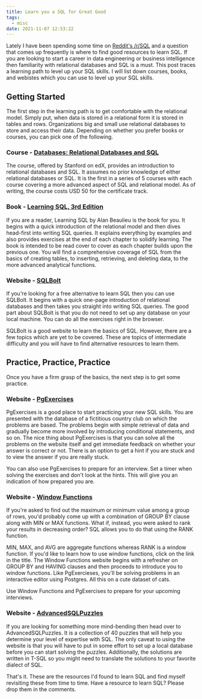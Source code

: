 ```yaml
---
title: Learn you a SQL for Great Good
tags:
  - misc
date: 2021-11-07 12:53:22
---
```



Lately I have been spending some time on [Reddit's /r/SQL](https://www.reddit.com/r/SQL/) and a question that comes up frequently is where to find good resources to learn SQL. If you are looking to start a career in data engineering or business intelligence then familiarity with relational databases and SQL is a must. This post traces a learning path to level up your SQL skills. I will list down courses, books, and webistes which you can use to level up your SQL skills. 

## Getting Started  

The first step in the learning path is to get comfortable with the relational model. Simply put, when data is stored in a relational form it is stored in tables and rows. Organizations big and small use relational databases to store and access their data. Depending on whether you prefer books or courses, you can pick one of the following.  

### Course - [Databases: Relational Databases and SQL](https://www.edx.org/course/databases-5-sql)

The course, offered by Stanford on edX, provides an introduction to relational databases and SQL. It assumes no prior knowledge of either relational databases or SQL. It is the first in a series of 5 courses with each course covering a more advanced aspect of SQL and relational model. As of writing, the course costs USD 50 for the certificate track.  

### Book - [Learning SQL, 3rd Edition](https://www.oreilly.com/library/view/learning-sql-3rd/9781492057604/)  

If you are a reader, Learning SQL by Alan Beaulieu is the book for you. It begins with a quick introduction of the relational model and then dives head-first into writing SQL queries. It explains everything by examples and also provides exercises at the end of each chapter to solidify learning. The book is intended to be read cover to cover as each chapter builds upon the previous one. You will find a comprehensive coverage of SQL from the basics of creating tables, to inserting, retrieving, and deleting data, to the more advanced analytical functions.  

### Website - [SQLBolt](https://sqlbolt.com/)  

If you're looking for a free alternative to learn SQL then you can use SQLBolt. It begins with a quick one-page introduction of relational databases and then takes you straight into writing SQL queries. The good part about SQLBolt is that you do not need to set up any database on your local machine. You can do all the exercises right in the browser.   

SQLBolt is a good website to learn the basics of SQL. However, there are a few topics which are yet to be covered. These are topics of intermediate difficulty and you will have to find alternative resources to learn them.

## Practice, Practice, Practice

Once you have a firm grasp of the basics, the next step is to get some practice.  
### Website - [PgExercises](pgexercises.com/)  

PgExercises is a good place to start practicing your new SQL skills. You are presented with the database of a fictitious country club on which the problems are based. The problems begin with simple retrieval of data and gradually become more involved by introducing conditional statements, and so on. The nice thing about PgExercises is that you can solve all the problems on the website itself and get immediate feedback on whether your answer is correct or not. There is an option to get a hint if you are stuck and to view the answer if you are really stuck.  

You can also use PgExercises to prepare for an interview. Set a timer when solving the exercises and don't look at the hints. This will give you an indication of how prepared you are.  

### Website - [Window Functions](https://www.windowfunctions.com/)  

If you're asked to find out the maximum or minimum value among a group of rows, you'd probably come up with a combination of GROUP BY clause along with MIN or MAX functions. What if, instead, you were asked to rank your results in decreasing order? SQL allows you to do that using the RANK function.   

MIN, MAX, and AVG are aggregate functions whereas RANK is a window function. If you'd like to learn how to use window functions, click on the link in the title. The Window Functions website begins with a refresher on GROUP BY and HAVING clauses and then proceeds to introduce you to window functions. Like PgExercieses, you'll be solving problems in an interactive editor using Postgres. All this on a cute dataset of cats.  

Use Window Functions and PgExercises to prepare for your upcoming interviews.


### Website - [AdvancedSQLPuzzles](https://advancedsqlpuzzles.com/)  

If you are looking for something more mind-bending then head over to AdvancedSQLPuzzles. It is a collection of 40 puzzles that will help you determine your level of expertise with SQL. The only caveat to using the website is that you will have to put in some effort to set up a local database before you can start solving the puzzles. Additionally, the solutions are written in T-SQL so you might need to translate the solutions to your favorite dialect of SQL.  


That's it. These are the resources I'd found to learn SQL and find myself revisiting these from time to time. Have a resource to learn SQL? Please drop them in the comments.
